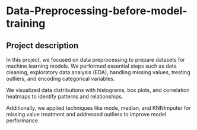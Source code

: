 # Data-Preprocessing-before-model-training

## Project description

In this project, we focused on data preprocessing to prepare datasets for machine learning models. We performed essential steps such as data cleaning, exploratory data analysis (EDA), handling missing values, treating outliers, and encoding categorical variables. 

We visualized data distributions with histograms, box plots, and correlation heatmaps to identify patterns and relationships. 

Additionally, we applied techniques like mode, median, and KNNImputer for missing value treatment and addressed outliers to improve model performance.

